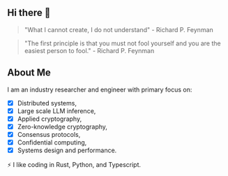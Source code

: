 ## Hi there 👋

> "What I cannot create, I do not understand" - Richard P. Feynman

> "The first principle is that you must not fool yourself and you are the easiest person to fool." - Richard P. Feynman

## About Me

I am an industry researcher and engineer with primary focus on:

- [x] Distributed systems,
- [x] Large scale LLM inference,
- [x] Applied cryptography,
- [x] Zero-knowledge cryptography,
- [x] Consensus protocols,
- [x] Confidential computing,
- [x] Systems design and performance.

⚡ I like coding in Rust, Python, and Typescript.
<!--
**jorgeantonio21/jorgeantonio21** is a ✨ _special_ ✨ repository because its `README.md` (this file) appears on your GitHub profile.

Here are some ideas to get you started:

- 🔭 I’m currently working on ...
- 🌱 I’m currently learning ...
- 👯 I’m looking to collaborate on ...
- 🤔 I’m looking for help with ...
- 💬 Ask me about ...
- 📫 How to reach me: ...
- 😄 Pronouns: ...
- ⚡ Fun fact: ...
-->
